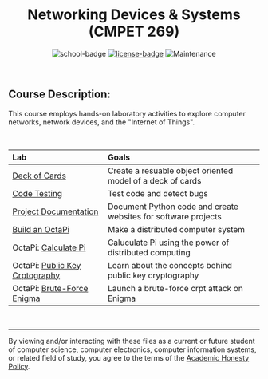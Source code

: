 <div align="center">

# Networking Devices & Systems (CMPET 269)

![school-badge]
[![license-badge]][LICENSE]
![Maintenance](https://img.shields.io/maintenance/no/2018?style=for-the-badge)

</div>

<br>

## Course Description:
This course employs hands-on laboratory activities to explore computer networks, network devices, and the "Internet of Things".

<br>

| Lab                              | Goals                                                          |
| :------------------------------- | :------------------------------------------------------------- |
| [Deck of Cards]                  | Create a resuable object oriented model of a deck of cards     |
| [Code Testing]                   | Test code and detect bugs                                      |
| [Project Documentation]          | Document Python code and create websites for software projects |
| [Build an OctaPi]                | Make a distributed computer system                             |
| OctaPi: [Calculate Pi]           | Caluculate Pi using the power of distributed computing         |
| OctaPi: [Public Key Crptography] | Learn about the concepts behind public key cryptography        |
| OctaPi: [Brute-Force Enigma]     | Launch a brute-force crpt attack on Enigma                     |

<br>

---
By viewing and/or interacting with these files as a current or future student of computer science, computer electronics, computer information systems, or related field of study, you agree to the terms of the [Academic Honesty Policy].

<!-- quick links -->
<!-- badge info -->
[school-badge]:https://img.shields.io/badge/MJC-CMPET%20269-ced2e8?labelColor=001e60&style=for-the-badge
[license-badge]:https://img.shields.io/github/license/parasiticfrisk/networking-devices-and-systems?color=informational&&style=for-the-badge
[LICENSE]:LICENSE "view license"
<!-- labs -->
[Deck of Cards]:labs/lab01 "view on github"
[Code Testing]:labs/lab02 "view on github"
[Project Documentation]:labs/lab03 "view on github"
[Build an OctaPi]:labs/lab04 "view on github"
[Calculate Pi]:labs/lab05 "view on github"
[Public Key Crptography]:labs/lab06 "view on github"
[Brute-Force Enigma]:labs/lab07 "view on github"
<!-- misc -->
[Academic Honesty Policy]:academic_honesty_policy "view policy"
